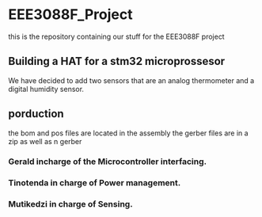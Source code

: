 # EEE3088F_Project
this is the repository containing our stuff for the EEE3088F project



## Building a HAT for a stm32 microprossesor
We have decided to add two sensors that are an analog thermometer and a digital humidity sensor.

## porduction
the bom and pos files are located in the assembly 
the gerber files are in a zip as well as n gerber

### Gerald incharge of the Microcontroller interfacing. 
### Tinotenda in charge of Power management. 
### Mutikedzi in charge of Sensing. 
